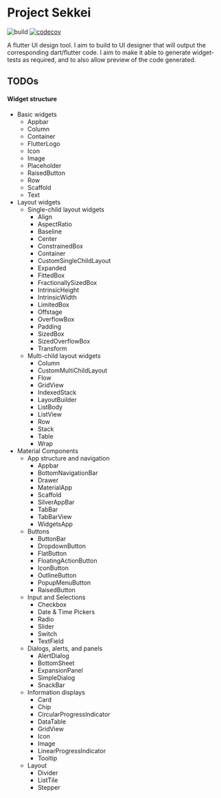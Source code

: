 # Project Sekkei
![build](https://github.com/c3n7/project-sekkei/workflows/build/badge.svg) [![codecov](https://codecov.io/gh/c3n7/project-sekkei/branch/master/graph/badge.svg)](https://codecov.io/gh/c3n7/project-sekkei)
  
A flutter UI design tool.
I aim to build to UI designer that will output the corresponding dart/flutter code. I aim to make it able to generate widget-tests as required, and to also allow preview of the code generated.

## TODOs
#### Widget structure
- Basic widgets
  - Appbar
  - Column
  - Container
  - FlutterLogo
  - Icon
  - Image
  - Placeholder
  - RaisedButton
  - Row
  - Scaffold
  - Text
- Layout widgets
  - Single-child layout widgets
      - Align
      - AspectRatio
      - Baseline
      - Center
      - ConstrainedBox
      - Container
      - CustomSingleChildLayout
      - Expanded
      - FittedBox
      - FractionallySizedBox
      - IntrinsicHeight
      - IntrinsicWidth
      - LimitedBox
      - Offstage
      - OverflowBox
      - Padding
      - SizedBox
      - SizedOverflowBox
      - Transform
  - Multi-child layout widgets
      - Column
      - CustomMultiChildLayout
      - Flow
      - GridView
      - IndexedStack
      - LayoutBuilder
      - ListBody
      - ListView
      - Row
      - Stack
      - Table
      - Wrap
- Material Components
  - App structure and navigation
      - Appbar
      - BottomNavigationBar
      - Drawer
      - MaterialApp
      - Scaffold
      - SilverAppBar
      - TabBar
      - TabBarView
      - WidgetsApp
  - Buttons
      - ButtonBar
      - DropdownButton
      - FlatButton
      - FloatingActionButton
      - IconButton
      - OutlineButton
      - PopupMenuButton
      - RaisedButton
  - Input and Selections
      - Checkbox
      - Date & Time Pickers
      - Radio
      - Slider
      - Switch
      - TextField
  - Dialogs, alerts, and panels
      - AlertDialog
      - BottomSheet
      - ExpansionPanel
      - SimpleDialog
      - SnackBar
  - Information displays
      - Card
      - Chip
      - CircularProgressIndicator
      - DataTable
      - GridView
      - Icon
      - Image
      - LinearProgressIndicator
      - Tooltip
  - Layout
      - Divider
      - ListTile
      - Stepper
